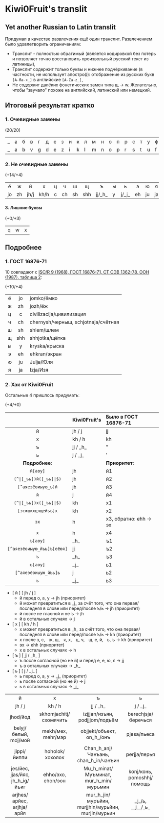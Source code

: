 # Kiwi0Fruit's translit

## Yet another Russian to Latin translit

Придумал в качестве развлечения ещё один транслит. Развлечением было удовлетворить ограничениям:

* Транслит - полностью обратимый (является кодировкой без потерь и позволяет точно восстановить произвольный русский текст из латиницы),
* Транслит содержит только буквы и нижнее подчёркивание (в частности, не использует апостроф): отображение из русских букв `[А-Яа-я_]` в английские `[A-Za-z_]`,
* Не содержит далёких фонетических замен типа щ → w. Желательно, чтобы "звучало" похоже на английский, латинский или немецкий.

## Итоговый результат кратко

### 1. Очевидные замены

(20/20)

| | | | | | | | | | | | | | | | | | | | |
|-|-|-|-|-|-|-|-|-|-|-|-|-|-|-|-|-|-|-|-|
|_|а|б|в|г|д|е|з|и|к|л|м|н|о|п|р|с|т|у|ф|
|_|a|b|v|g|d|e|z|i|k|l|m|n|o|p|r|s|t|u|f|

### 2. Не очевидные замены

(+14/+4)

|   |   |    |    | |   |   |   |        | |       |   |   |   |
|:-:|:-:|:--:|:--:|-|:-:|:-:|:-:|:------:|-|:-----:|:-:|:-:|:-:|
| ё | ж | й  | х  |ц| ч | ш | щ |    ъ   |ы|   ь   | э | ю | я |
|jo |zh |јh/j|kh/h|c|ch |sh |shh|jj/\_h\_|y|j/\_j\_|eh |ju |ja |

#### 3. Лишние буквы

(+0/+3)

| | | |
|-|-|-|
|q|w|x|

## Подробнее

### 1. ГОСТ 16876-71

10 совпадают с [ISO/R 9 (1968), ГОСТ 16876-71, СТ СЭВ 1362-78, ООН (1987), таблица 2](https://ru.wikipedia.org/wiki/%D0%A2%D1%80%D0%B0%D0%BD%D1%81%D0%BB%D0%B8%D1%82%D0%B5%D1%80%D0%B0%D1%86%D0%B8%D1%8F_%D1%80%D1%83%D1%81%D1%81%D0%BA%D0%BE%D0%B3%D0%BE_%D0%B0%D0%BB%D1%84%D0%B0%D0%B2%D0%B8%D1%82%D0%B0_%D0%BB%D0%B0%D1%82%D0%B8%D0%BD%D0%B8%D1%86%D0%B5%D0%B9#%D0%A1%D1%80%D0%B0%D0%B2%D0%BD%D0%B8%D1%82%D0%B5%D0%BB%D1%8C%D0%BD%D0%B0%D1%8F_%D1%82%D0%B0%D0%B1%D0%BB%D0%B8%D1%86%D0%B0_%D1%81%D0%B8%D1%81%D1%82%D0%B5%D0%BC_%D1%82%D1%80%D0%B0%D0%BD%D1%81%D0%BB%D0%B8%D1%82%D0%B5%D1%80%D0%B0%D1%86%D0%B8%D0%B8):

(+10/+4)

|     |     |                                     |
|:---:|:---:|:----------------------------------- |
|  ё  | jo  | jomko/ёмко                          |
|  ж  | zh  | jozh/ёж                             |
|  ц  |  c  | civilizacija/цивилизация            |
|  ч  | ch  | chernysh/черныш, schjotnaja/счётная |
|  ш  | sh  | shlem/шлем                          |
|  щ  | shh | shhjotka/щётка                      |
|  ы  |  y  | kryska/крыска                       |
|  э  | eh  | ehkran/экран                        |
|  ю  | ju  | Julja/Юля                           |
|  я  | ja  | Izja/Изя                            |

### 2. Хак от Kiwi0Fruit

Остальные 4 пришлось придумать:

(+4/+0)

|                         | Kiwi0Fruit's | Было в ГОСТ 16876-71  |
|:-----------------------:|:------------ |:--------------------- |
|            й            | јh / j       | jj                    |
|            х            | kh / h       | kh                    |
|            ъ            | jj / \_h\_   | ″                     |
|            ь            | j / \_j\_    | ′                     |
|     **Подробнее**:      |              | **Приоритет**:        |
|        `й[аоу]`         | jh           | й1                    |
| <code>(^\|[_ъь])й([_ъь]\|$)</code> | jh           | й2                  |
|    `[^аяеэёоиыую_ъ]й`    | jh           | й3                    |
|  `й`                      | j            | й4                    |
| <code>(^\|[_ъь])х([_ъь]\|$)</code> | kh           | х1                  |
|   `[зсжшкхцчщейьъ]х`    | kh           | х2                    |
|          `эх`           | h            | х3, обратно: ehh → эх |
| `х`                       | h            | х4                    |
|        `ъ[аоу]`         | \_h\_        | ъ1                    |
|  `[^аяеэёоиыую_йъь]ъ[еёюя]`   | jj           | ъ2                    |
| `ъ`                     | \_h\_        | ъ3                    |
|        `ь[аоу]`         | \_j\_        | ь1                    |
|  `[^аяеэёоиыую_йъь]ь`   | j            | ь2                    |
| `ь`                     | \_j\_        | ь3                    |

* [ й ] [ јh / j ]
    * й перед о, а, у → jh (приоритет)
    * й может превратиться в \_j\_ за счёт того, что она первая/последняя в слове или перед/после ъ/ь → jh (приоритет)
    * й после не гласной и не ъ → jh
    * й в остальных случаях → j
* [ х ] [ kh / h ]
    * х может превратиться в \_h\_ за счёт того, что она первая/последняя в слове или перед/после ъ/ь → kh (приоритет)
    * х после з, с,    ж, ш,    к, х,    ц, ч,    щ, е, й,    ь, ъ → kh (приоритет)
    * эх → ehh (приоритет)
    * х в остальных случаях → h
* [ ъ ] [ jj / \_h\_ ]
    * ъ после согласной (но не й) и перед е, е, ю, я → jj
    * ъ в остальных случаях → \_h\_
* [ ь ] [ j / \_j\_ ]
    * ь перед о, а, у → \_j\_ (приоритет)
    * ь после согласной (но не й) → j
    * ь в остальных случаях → \_j\_

|                           |                        |                                       |                            |
|:-------------------------:|:----------------------:|:-------------------------------------:|:--------------------------:|
|             й             |           х            |                   ъ                   |             ь              |
|          јh / j           |         kh / h         |              jj / \_h\_               |         j / \_j\_          |
|         jhod/йод          | skhomjachitj/схомячить |    izjjjan/изъян, podjjjom/подъём     |    berechjsja/беречься     |
|   belyj/белый, moj/мой    |   mekh/мех, mehr/мэр   |       objjekt/объект, on_h_/онъ        |        pjesa/пьеса         |
|        jippi/йиппи        |    hoholok/хохолок     |  Chan_h_anj/Чанъань, chan_h_in/чанъин  |        perjja/перья        |
|     jes/йес, jjas/йяс, jh_h_ig/йъиг     |   ehho/эхо, ehon/эон   | Mu_h_minat/Муъминат, mur_h_min/муръмин | konj/конь, pomoshhj/помощь |
| arjhes/арйес, аrjhja/арйя |                        |  mur_h_jin/муръйин, murjjhin/мурьйин, murjin/мурьин  |  \_j\_/ь, \_\_j\_\_/\_ь\_  |
